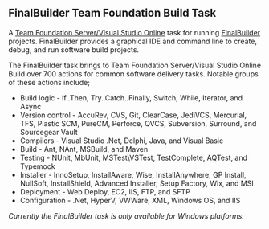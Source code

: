 ## FinalBuilder Team Foundation Build Task

A [Team Foundation Server/Visual Studio Online](https://github.com/Microsoft/vso-agent-tasks) task for running [FinalBuilder](https://www.finalbuilder.com/downloads/finalbuilder) projects. FinalBuilder provides a graphical IDE and command line to create, debug, and run software build projects.  

The FinalBuilder task brings to Team Foundation Server/Visual Studio Online Build over 700 actions for common software delivery tasks. Notable groups of these actions include;

* Build logic - If..Then, Try..Catch..Finally, Switch, While, Iterator, and Async
* Version control - AccuRev, CVS, Git, ClearCase, JediVCS, Mercurial, TFS, Plastic SCM, PureCM, Perforce, QVCS, Subversion, Surround, and Sourcegear Vault
* Compilers - Visual Studio .Net, Delphi, Java, and Visual Basic
* Build - Ant, NAnt, MSBuild, and Maven
* Testing - NUnit, MbUnit, MSTest\VSTest, TestComplete, AQTest, and Typemock
* Installer - InnoSetup, InstallAware, Wise, InstallAnywhere, GP Install, NullSoft, InstallShield, Advanced Installer, Setup Factory, Wix, and MSI
* Deployment - Web Deploy, EC2, IIS, FTP, and SFTP
* Configuration - .Net, HyperV, VWWare, XML, Windows OS, and IIS

*Currently the FinalBuilder task is only available for Windows platforms.* 